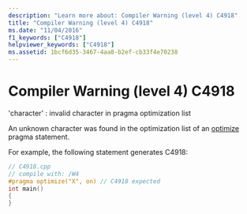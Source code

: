 ```yaml
---
description: "Learn more about: Compiler Warning (level 4) C4918"
title: "Compiler Warning (level 4) C4918"
ms.date: "11/04/2016"
f1_keywords: ["C4918"]
helpviewer_keywords: ["C4918"]
ms.assetid: 1bcf6d35-3467-4aa8-b2ef-cb33f4e70238
---
```

# Compiler Warning (level 4) C4918

'character' : invalid character in pragma optimization list

An unknown character was found in the optimization list of an [optimize](../../preprocessor/optimize.md) pragma statement.

For example, the following statement generates C4918:

```cpp
// C4918.cpp
// compile with: /W4
#pragma optimize("X", on) // C4918 expected
int main()
{
}
```
